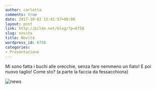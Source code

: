 ```yaml
---
author: carlotta
comments: true
date: 2017-10-02 15:41:57+00:00
layout: post
link: http://pilde.net/blog/?p=6758
slug: novita
title: Novità
wordpress_id: 6758
categories:
- Presentazione
---
```


Mi sono fatta i buchi alle orecchie, senza fare nemmeno un fiato! E poi nuovo taglio! Come sto? (a parte la faccia da fessacchiona)

![news](http://pilde.net/blog/wp-content/uploads/2017/11/news.jpg)
